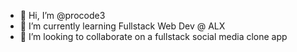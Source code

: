 - 👋 Hi, I’m @procode3
- 🌱 I’m currently learning Fullstack Web Dev @ ALX
- 💞️ I’m looking to collaborate on a fullstack social media clone app

<!---
procode3/tinder-clone is a ✨ special ✨ repository because its `README.md` (this file) appears on your GitHub profile.
You can click the Preview link to take a look at your changes.
--->
